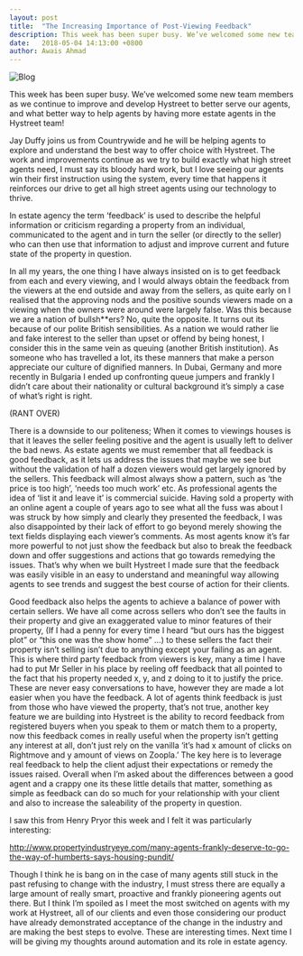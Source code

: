 ```yaml
---
layout: post
title:  "The Increasing Importance of Post-Viewing Feedback"
description: This week has been super busy. We’ve welcomed some new team members as we continue to improve and develop Hystreet to better serve...
date:   2018-05-04 14:13:00 +0800
author: Awais Ahmad
---
```


![Blog]({{site.url}}/images/feedback-blog.jpg)

This week has been super busy. We’ve welcomed some new team members as we continue to improve and develop Hystreet to better serve our agents, and what better way to help agents by having more estate agents in the Hystreet team!
<!--more-->
Jay Duffy joins us from Countrywide and he will be helping agents to explore and understand the best way to offer choice with Hystreet. The work and improvements continue as we try to build exactly what high street agents need, I must say its bloody hard work, but I love seeing our agents win their first instruction using the system, every time that happens it reinforces our drive to get all high street agents using our technology to thrive.

In estate agency the term ‘feedback’ is used to describe the helpful information or criticism regarding a property from an individual, communicated to the agent and in turn the seller (or directly to the seller) who can then use that information to adjust and improve current and future state of the property in question.

In all my years, the one thing I have always insisted on is to get feedback from each and every viewing, and I would always obtain the feedback from the viewers at the end outside and away from the sellers, as quite early on I realised that the approving nods and the positive sounds viewers made on a viewing when the owners were around were largely false. Was this because we are a nation of bullsh**ers? No, quite the opposite. It turns out its because of our polite British sensibilities. As a nation we would rather lie and fake interest to the seller than upset or offend by being honest, I consider this in the same vein as queuing (another British institution). As someone who has travelled a lot, its these manners that make a person appreciate our culture of dignified manners. In Dubai, Germany and more recently in Bulgaria I ended up confronting queue jumpers and frankly I didn’t care about their nationality or cultural background it’s simply a case of what’s right is right.

(RANT OVER)

There is a downside to our politeness; When it comes to viewings houses is that it leaves the seller feeling positive and the agent is usually left to deliver the bad news. As estate agents we must remember that all feedback is good feedback, as it lets us address the issues that maybe we see but without the validation of half a dozen viewers would get largely ignored by the sellers. This feedback will almost always show a pattern, such as ‘the price is too high’, ‘needs too much work’ etc. As professional agents the idea of ‘list it and leave it’ is commercial suicide. Having sold a property with an online agent a couple of years ago to see what all the fuss was about I was struck by how simply and clearly they presented the feedback, I was also disappointed by their lack of effort to go beyond merely showing the text fields displaying each viewer’s comments. As most agents know it’s far more powerful to not just show the feedback but also to break the feedback down and offer suggestions and actions that go towards remedying the issues. That’s why when we built Hystreet I made sure that the feedback was easily visible in an easy to understand and meaningful way allowing agents to see trends and suggest the best course of action for their clients.

Good feedback also helps the agents to achieve a balance of power with certain sellers. We have all come across sellers who don’t see the faults in their property and give an exaggerated value to minor features of their property, (If I had a penny for every time I heard “but ours has the biggest plot” or “this one was the show home” …) to these sellers the fact their property isn’t selling isn’t due to anything except your failing as an agent. This is where third party feedback from viewers is key, many a time I have had to put Mr Seller in his place by reeling off feedback that all pointed to the fact that his property needed x, y, and z doing to it to justify the price. These are never easy conversations to have, however they are made a lot easier when you have the feedback. A lot of agents think feedback is just from those who have viewed the property, that’s not true, another key feature we are building into Hystreet is the ability to record feedback from registered buyers when you speak to them or match them to a property, now this feedback comes in really useful when the property isn’t getting any interest at all, don’t just rely on the vanilla ‘it’s had x amount of clicks on Rightmove and y amount of views on Zoopla.’ The key here is to leverage real feedback to help the client adjust their expectations or remedy the issues raised. Overall when I’m asked about the differences between a good agent and a crappy one its these little details that matter, something as simple as feedback can do so much for your relationship with your client and also to increase the saleability of the property in question.

I saw this from Henry Pryor this week and I felt it was particularly interesting:

<a href="http://www.propertyindustryeye.com/many-agents-frankly-deserve-to-go-the-way-of-humberts-says-housing-pundit/">http://www.propertyindustryeye.com/many-agents-frankly-deserve-to-go-the-way-of-humberts-says-housing-pundit/</a>

Though I think he is bang on in the case of many agents still stuck in the past refusing to change with the industry, I must stress there are equally a large amount of really smart, proactive and frankly pioneering agents out there. But I think I’m spoiled as I meet the most switched on agents with my work at Hystreet, all of our clients and even those considering our product have already demonstrated acceptance of the change in the industry and are making the best steps to evolve. These are interesting times.
Next time I will be giving my thoughts around automation and its role in estate agency.
